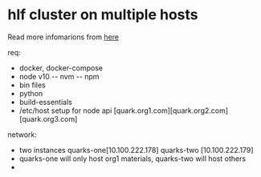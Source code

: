 # hlf cluster on multiple hosts

Read more infomarions from [here](https://medium.com/coinmonks/hyperledger-fabric-cluster-on-multiple-hosts-af093f00436)

req:
- docker, docker-compose
- node v10 -- nvm -- npm
- bin files
- python
- build-essentials
- /etc/host setup for node api [quark.org1.com][quark.org2.com][quark.org3.com]



network:
- two instances quarks-one[10.100.222.178] quarks-two [10.100.222.179]
- quarks-one will only host org1 materials, quarks-two will host others
- 